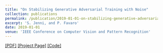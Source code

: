 ```yaml
---
title: "On Stabilizing Generative Adversarial Training with Noise"
collection: publications
permalink: /publication/2019-01-01-on-stabilizing-generative-adversarial-training-with-noise
excerpt: 'S. Jenni, and P. Favaro'
date: 2019-01-01
venue: 'IEEE Conference on Computer Vision and Pattern Recognition'
---
```


 [[PDF]](https://arxiv.org/pdf/1906.04612.pdf) [[Project Page]](https://sjenni.github.io/dfgan/) [[Code]](https://github.com/sjenni/dfgan) 
